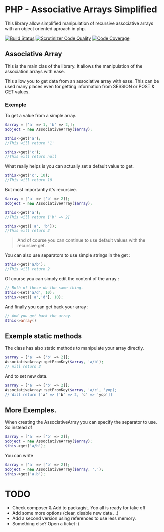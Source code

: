 # PHP - Associative Arrays Simplified

This library allow simplified manipulation of recursive associative arrays with an object oriented aproach in php.

[![Build Status](https://travis-ci.org/oliverde8/AssociativeArraySimplified.svg?branch=master)](https://travis-ci.org/oliverde8/AssociativeArraySimplified) 
[![Scrutinizer Code Quality](https://scrutinizer-ci.com/g/oliverde8/AssociativeArraySimplified/badges/quality-score.png?b=master)](https://scrutinizer-ci.com/g/oliverde8/AssociativeArraySimplified/?branch=master)
[![Code Coverage](https://scrutinizer-ci.com/g/oliverde8/AssociativeArraySimplified/badges/coverage.png?b=master)](https://scrutinizer-ci.com/g/oliverde8/AssociativeArraySimplified/?branch=master)

## Associative Array 

This is the main clas of the library. It allows the manipulation of the association arrays with ease. 

This allow you to get data from an associative array with ease. This can be used many places even for getting information from SESSION or POST & GET values.

### Exemple

To get a value from a simple array. 

```php
$array = ['a' => 1, 'b' => 2,];
$object = new AssociativeArray($array);

$this->get('a');
//This will return '1'

$this->get('c');
//This will return null
```

What really helps is you can actually set a default value to get. 

```php
$this->get('c', 10);
//This will return 10
```

But most importantly it's recursive. 

```php
$array = ['a' => ['b' => 2]];
$object = new AssociativeArray($array);

$this->get('a');
//This will return ['b' => 2]

$this->get(['a', 'b']);
//This will return 2
```

> And of course you can continue to use default values with the recursive get.

You can also use separators to use simple strings in the get : 

```php
$this->get('a/b');
//This will return 2
```

Of course you can simply edit the content of the array :

```php
// Both of these do the same thing.
$this->set('a/d', 10);
$this->set(['a','d'], 10);
```

And finally you can get back your array : 

```php
// And you get back the array.
$this->array()
```

## Exemple static methods

The class has also static methods to manipulate your array directly.

```php
$array = ['a' => ['b' => 2]];
AssociativeArray::getFromKey($array, 'a/b'); 
// Will return 2
```

And to set new data.
```php
$array = ['a' => ['b' => 2]];
AssociativeArray::setFromKey($array, 'a/c', 'yop); 
// Will return ['a' => ['b' => 2, 'c' => 'yop']] 
```

## More Exemples. 

When creating the AssociativeArray you can specify the separator to use. So instead of 
```php
$array = ['a' => ['b' => 2]];
$object = new AssociativeArray($array);
$this->get('a/b');
```

You can write

```php
$array = ['a' => ['b' => 2]];
$object = new AssociativeArray($array, '.');
$this->get('a.b');
```

# TODO
* Check composer & Add to packagist. Yop all is ready for take off
* Add some more options (clear, disable new data ...)
* Add a second version using references to use less memory.
* Something else? Open a ticket :) 